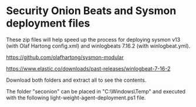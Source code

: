 # Security Onion Beats and Sysmon deployment files

These zip files will help speed up the process for deploying sysmon v13 (with Olaf Hartong config.xml) and winlogbeats 7.16.2 (with winlogbeat.yml). 

https://github.com/olafhartong/sysmon-modular

https://www.elastic.co/downloads/past-releases/winlogbeat-7-16-2

Download both folders and extract all to see the contents.

The folder "seconion" can be placed in "C:\Windows\Temp" and executed with the following light-weight-agent-deployment.ps1 file.

